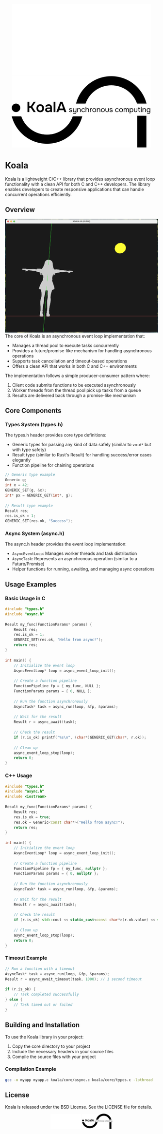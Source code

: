 <div align='center'>
  <img src="https://github.com/TwelveFacedJanus/koala/blob/main/images/Dark%20Theme.svg#gh-dark-mode-only">
  <img src="https://github.com/TwelveFacedJanus/koala/blob/main/images/White%20Theme.svg#gh-light-mode-only">
</div>


# Koala

Koala is a lightweight C/C++ library that provides asynchronous event loop functionality with a clean API for both C and C++ developers. The library enables developers to create responsive applications that can handle concurrent operations efficiently.

## Overview

![alt text](https://github.com/TwelveFacedJanus/koala/blob/main/images/sc1.png)
The core of Koala is an asynchronous event loop implementation that:

- Manages a thread pool to execute tasks concurrently
- Provides a future/promise-like mechanism for handling asynchronous operations
- Supports task cancellation and timeout-based operations
- Offers a clean API that works in both C and C++ environments

The implementation follows a simple producer-consumer pattern where:
1. Client code submits functions to be executed asynchronously
2. Worker threads from the thread pool pick up tasks from a queue
3. Results are delivered back through a promise-like mechanism

## Core Components

### Types System (types.h)

The types.h header provides core type definitions:

- Generic types for passing any kind of data safely (similar to `void*` but with type safety)
- Result type (similar to Rust's Result) for handling success/error cases elegantly
- Function pipeline for chaining operations

```c
// Generic type example
Generic g;
int x = 42;
GENERIC_SET(g, &x);
int* px = GENERIC_GET(int*, g);

// Result type example
Result res;
res.is_ok = 1;
GENERIC_SET(res.ok, "Success");
```

### Async System (async.h)

The async.h header provides the event loop implementation:

- `AsyncEventLoop`: Manages worker threads and task distribution
- `AsyncTask`: Represents an asynchronous operation (similar to a Future/Promise)
- Helper functions for running, awaiting, and managing async operations

## Usage Examples

### Basic Usage in C

```c
#include "types.h"
#include "async.h"

Result my_func(FunctionParams* params) {
    Result res;
    res.is_ok = 1;
    GENERIC_SET(res.ok, "Hello from async!");
    return res;
}

int main() {
    // Initialize the event loop
    AsyncEventLoop* loop = async_event_loop_init();
    
    // Create a function pipeline
    FunctionPipeline fp = { my_func, NULL };
    FunctionParams params = { 0, NULL };
    
    // Run the function asynchronously
    AsyncTask* task = async_run(loop, &fp, &params);
    
    // Wait for the result
    Result r = async_await(task);
    
    // Check the result
    if (r.is_ok) printf("%s\n", (char*)GENERIC_GET(char*, r.ok));
    
    // Clean up
    async_event_loop_stop(loop);
    return 0;
}
```

### C++ Usage

```cpp
#include "types.h"
#include "async.h"
#include <iostream>

Result my_func(FunctionParams* params) {
    Result res;
    res.is_ok = true;
    res.ok = Generic<const char*>("Hello from async!");
    return res;
}

int main() {
    // Initialize the event loop
    AsyncEventLoop* loop = async_event_loop_init();
    
    // Create a function pipeline
    FunctionPipeline fp = { my_func, nullptr };
    FunctionParams params = { 0, nullptr };
    
    // Run the function asynchronously
    AsyncTask* task = async_run(loop, &fp, &params);
    
    // Wait for the result
    Result r = async_await(task);
    
    // Check the result
    if (r.is_ok) std::cout << static_cast<const char*>(r.ok.value) << std::endl;
    
    // Clean up
    async_event_loop_stop(loop);
    return 0;
}
```

### Timeout Example

```c
// Run a function with a timeout
AsyncTask* task = async_run(loop, &fp, &params);
Result r = async_await_timeout(task, 1000); // 1 second timeout

if (r.is_ok) {
    // Task completed successfully
} else {
    // Task timed out or failed
}
```

## Building and Installation

To use the Koala library in your project:

1. Copy the core directory to your project
2. Include the necessary headers in your source files
3. Compile the source files with your project

### Compilation Example

```bash
gcc -o myapp myapp.c koala/core/async.c koala/core/types.c -lpthread
```

## License

Koala is released under the BSD License. See the LICENSE file for details.

<div align='center'>
  <img src="https://github.com/TwelveFacedJanus/koala/blob/main/images/Dark%20Theme.png#gh-dark-mode-only" width = "100px">
  <img src="https://github.com/TwelveFacedJanus/koala/blob/main/images/White%20Theme.png#gh-light-mode-only" width = "100px">
</div>


